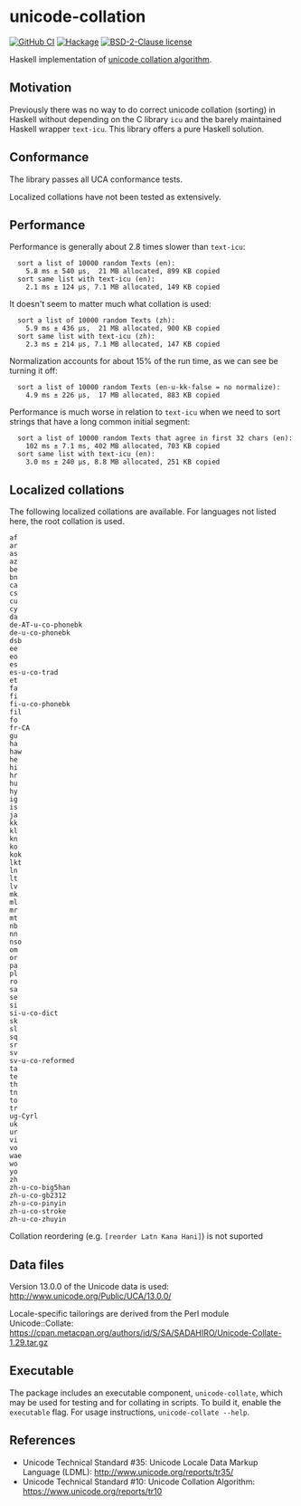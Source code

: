 # unicode-collation

[![GitHub
CI](https://github.com/jgm/unicode-collation/workflows/CI%20tests/badge.svg)](https://github.com/jgm/unicode-collation/actions)
[![Hackage](https://img.shields.io/hackage/v/unicode-collation.svg?logo=haskell)](https://hackage.haskell.org/package/unicode-collation)
[![BSD-2-Clause license](https://img.shields.io/badge/license-BSD--2--Clause-blue.svg)](LICENSE)

Haskell implementation of [unicode collation algorithm].

[unicode collation algorithm]:  https://www.unicode.org/reports/tr10

## Motivation

Previously there was no way to do correct unicode collation
(sorting) in Haskell without depending on the C library `icu`
and the barely maintained Haskell wrapper `text-icu`.  This
library offers a pure Haskell solution.

## Conformance

The library passes all UCA conformance tests.

Localized collations have not been tested as extensively.

## Performance

Performance is generally about 2.8 times slower than `text-icu`:

```
  sort a list of 10000 random Texts (en):
    5.8 ms ± 540 μs,  21 MB allocated, 899 KB copied
  sort same list with text-icu (en):
    2.1 ms ± 124 μs, 7.1 MB allocated, 149 KB copied
```

It doesn't seem to matter much what collation is used:

```
  sort a list of 10000 random Texts (zh):
    5.9 ms ± 436 μs,  21 MB allocated, 900 KB copied
  sort same list with text-icu (zh):
    2.3 ms ± 214 μs, 7.1 MB allocated, 147 KB copied
```

Normalization accounts for about 15% of the run time,
as we can see be turning it off:

```
  sort a list of 10000 random Texts (en-u-kk-false = no normalize):
    4.9 ms ± 226 μs,  17 MB allocated, 883 KB copied
```

Performance is much worse in relation to `text-icu` when we
need to sort strings that have a long common initial segment:

```
  sort a list of 10000 random Texts that agree in first 32 chars (en):
    102 ms ± 7.1 ms, 402 MB allocated, 703 KB copied
  sort same list with text-icu (en):
    3.0 ms ± 240 μs, 8.8 MB allocated, 251 KB copied
```

## Localized collations

The following localized collations are available.
For languages not listed here, the root collation is
used.

```
af
ar
as
az
be
bn
ca
cs
cu
cy
da
de-AT-u-co-phonebk
de-u-co-phonebk
dsb
ee
eo
es
es-u-co-trad
et
fa
fi
fi-u-co-phonebk
fil
fo
fr-CA
gu
ha
haw
he
hi
hr
hu
hy
ig
is
ja
kk
kl
kn
ko
kok
lkt
ln
lt
lv
mk
ml
mr
mt
nb
nn
nso
om
or
pa
pl
ro
sa
se
si
si-u-co-dict
sk
sl
sq
sr
sv
sv-u-co-reformed
ta
te
th
tn
to
tr
ug-Cyrl
uk
ur
vi
vo
wae
wo
yo
zh
zh-u-co-big5han
zh-u-co-gb2312
zh-u-co-pinyin
zh-u-co-stroke
zh-u-co-zhuyin
```

Collation reordering (e.g. `[reorder Latn Kana Hani]`)
is not suported

## Data files

Version 13.0.0 of the Unicode data is used:
<http://www.unicode.org/Public/UCA/13.0.0/>

Locale-specific tailorings are derived from the Perl
module Unicode::Collate:
https://cpan.metacpan.org/authors/id/S/SA/SADAHIRO/Unicode-Collate-1.29.tar.gz

## Executable

The package includes an executable component, `unicode-collate`,
which may be used for testing and for collating in scripts.
To build it, enable the `executable` flag.
For usage instructions, `unicode-collate --help`.

## References

- Unicode Technical Standard #35:
  Unicode Locale Data Markup Language (LDML):
  <http://www.unicode.org/reports/tr35/>
- Unicode Technical Standard #10:
  Unicode Collation Algorithm:
  <https://www.unicode.org/reports/tr10>

